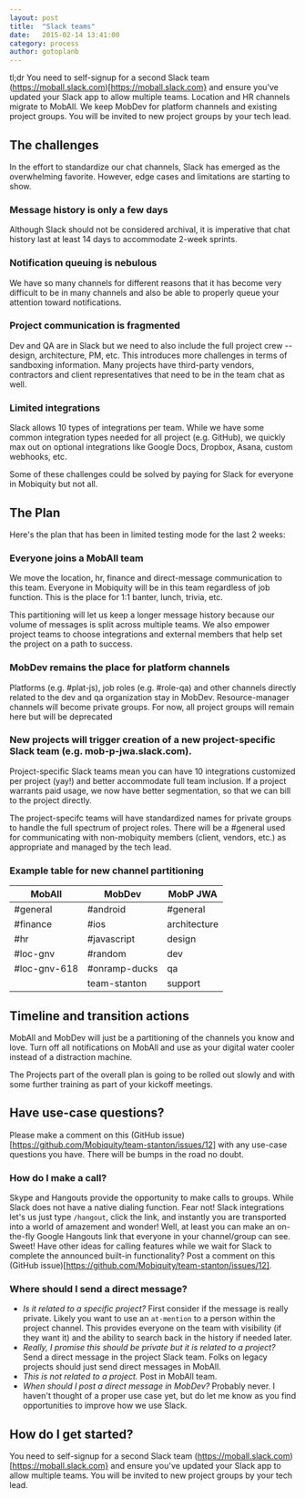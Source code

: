```yaml
---
layout: post
title:  "Slack teams"
date:   2015-02-14 13:41:00
category: process
author: gotoplanb
---
```


tl;dr You need to self-signup for a second Slack team (https://moball.slack.com)[https://moball.slack.com} and ensure you've updated your Slack app to allow multiple teams. Location and HR channels migrate to MobAll. We keep MobDev for platform channels and existing project groups. You will be invited to new project groups by your tech lead.

## The challenges

In the effort to standardize our chat channels, Slack has emerged as the overwhelming favorite. However, edge cases and limitations are starting to show.

### Message history is only a few days

Although Slack should not be considered archival, it is imperative that chat history last at least 14 days to accommodate 2-week sprints.

### Notification queuing is nebulous

We have so many channels for different reasons that it has become very difficult to be in many channels and also be able to properly queue your attention toward notifications.

### Project communication is fragmented

Dev and QA are in Slack but we need to also include the full project crew -- design, architecture, PM, etc. This introduces more challenges in terms of sandboxing information. Many projects have third-party vendors, contractors and client representatives that need to be in the team chat as well.

### Limited integrations

Slack allows 10 types of integrations per team. While we have some common integration types needed for all project (e.g. GitHub), we quickly max out on optional integrations like Google Docs, Dropbox, Asana, custom webhooks, etc.

Some of these challenges could be solved by paying for Slack for everyone in Mobiquity but not all. 

## The Plan

Here's the plan that has been in limited testing mode for the last 2 weeks:

### Everyone joins a MobAll team

We move the location, hr, finance and direct-message communication to this team. Everyone in Mobiquity will be in this team regardless of job function. This is the place for 1:1 banter, lunch, trivia, etc.

This partitioning will let us keep a longer message history because our volume of messages is split across multiple teams. We also empower project teams to choose integrations and external members that help set the project on a path to success.

### MobDev remains the place for platform channels 

Platforms (e.g. #plat-js), job roles (e.g. #role-qa) and other channels directly related to the dev and qa organization stay in MobDev. Resource-manager channels will become private groups. For now, all project groups will remain here but will be deprecated

### New projects will trigger creation of a new project-specific Slack team (e.g. mob-p-jwa.slack.com). 

Project-specific Slack teams mean you can have 10 integrations customized per project (yay!) and better accommodate full team inclusion. If a project warrants paid usage, we now have better segmentation, so that we can bill to the project directly.

The project-specifc teams will have standardized names for private groups to handle the full spectrum of project roles. There will be a #general used for communicating with non-mobiquity members (client, vendors, etc.) as appropriate and managed by the tech lead.

### Example table for new channel partitioning

| MobAll      | MobDev       | MobP JWA     |
|-------------|-------------|---------------|
|#general     | #android     | #general     |
|#finance     | #ios         | architecture |
|#hr          | #javascript  | design       |
|#loc-gnv     | #random      | dev          |
|#loc-gnv-618 | #onramp-ducks| qa           |
|             | team-stanton | support      |

## Timeline and transition actions

MobAll and MobDev will just be a partitioning of the channels you know and love. Turn off all notifications on MobAll and use as your digital water cooler instead of a distraction machine.

The Projects part of the overall plan is going to be rolled out slowly and with some further training as part of your kickoff meetings. 

## Have use-case questions?

Please make a comment on this (GitHub issue)[https://github.com/Mobiquity/team-stanton/issues/12] with any use-case questions you have. There will be bumps in the road no doubt.

### How do I make a call?

Skype and Hangouts provide the opportunity to make calls to groups. While Slack does not have a native dialing function. Fear not! Slack integrations let's us just type `/hangout`, click the link, and instantly you are transported into a world of amazement and wonder! Well, at least you can make an on-the-fly Google Hangouts link that everyone in your channel/group can see. Sweet! Have other ideas for calling features while we wait for Slack to complete the announced built-in functionality? Post a comment on this (GitHub issue)[https://github.com/Mobiquity/team-stanton/issues/12].

### Where should I send a direct message?

* *Is it related to a specific project?* First consider if the message is really private. Likely you want to use an `at-mention` to a person within the project channel. This provides everyone on the team with visibility (if they want it) and the ability to search back in the history if needed later.
* *Really, I promise this should be private but it is related to a project?* Send a direct message in the project Slack team. Folks on legacy projects should just send direct messages in MobAll.
* *This is not related to a project.* Post in MobAll team.
* *When should I post a direct message in MobDev?* Probably never. I haven't thought of a proper use case yet, but do let me know as you find opportunities to improve how we use Slack.

## How do I get started?

You need to self-signup for a second Slack team (https://moball.slack.com)[https://moball.slack.com} and ensure you've updated your Slack app to allow multiple teams. You will be invited to new project groups by your tech lead.
